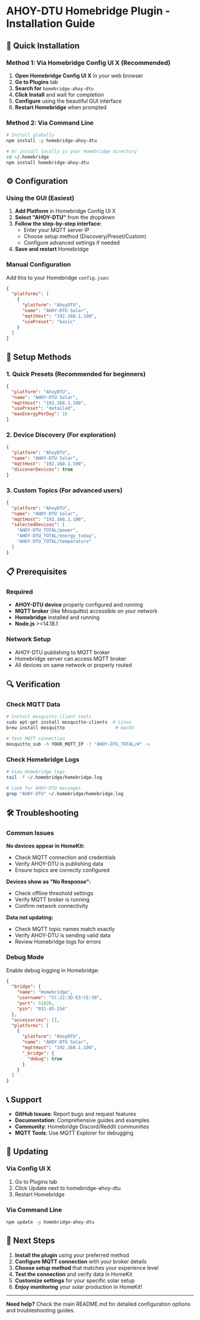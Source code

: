 # AHOY-DTU Homebridge Plugin - Installation Guide

## 🚀 Quick Installation

### Method 1: Via Homebridge Config UI X (Recommended)

1. **Open Homebridge Config UI X** in your web browser
2. **Go to Plugins** tab
3. **Search for** `homebridge-ahoy-dtu`
4. **Click Install** and wait for completion
5. **Configure** using the beautiful GUI interface
6. **Restart Homebridge** when prompted

### Method 2: Via Command Line

```bash
# Install globally
npm install -g homebridge-ahoy-dtu

# Or install locally in your Homebridge directory
cd ~/.homebridge
npm install homebridge-ahoy-dtu
```

## ⚙️ Configuration

### Using the GUI (Easiest)

1. **Add Platform** in Homebridge Config UI X
2. **Select "AHOY-DTU"** from the dropdown
3. **Follow the step-by-step interface:**
   - Enter your MQTT server IP
   - Choose setup method (Discovery/Preset/Custom)
   - Configure advanced settings if needed
4. **Save and restart** Homebridge

### Manual Configuration

Add this to your Homebridge `config.json`:

```json
{
  "platforms": [
    {
      "platform": "AhoyDTU",
      "name": "AHOY-DTU Solar",
      "mqttHost": "192.168.1.100",
      "usePreset": "basic"
    }
  ]
}
```

## 🔧 Setup Methods

### 1. Quick Presets (Recommended for beginners)
```json
{
  "platform": "AhoyDTU",
  "name": "AHOY-DTU Solar",
  "mqttHost": "192.168.1.100",
  "usePreset": "detailed",
  "maxEnergyPerDay": 15
}
```

### 2. Device Discovery (For exploration)
```json
{
  "platform": "AhoyDTU",
  "name": "AHOY-DTU Solar", 
  "mqttHost": "192.168.1.100",
  "discoverDevices": true
}
```

### 3. Custom Topics (For advanced users)
```json
{
  "platform": "AhoyDTU",
  "name": "AHOY-DTU Solar",
  "mqttHost": "192.168.1.100",
  "selectedDevices": [
    "AHOY-DTU_TOTAL/power",
    "AHOY-DTU_TOTAL/energy_today",
    "AHOY-DTU_TOTAL/temperature"
  ]
}
```

## 📋 Prerequisites

### Required
- **AHOY-DTU device** properly configured and running
- **MQTT broker** (like Mosquitto) accessible on your network
- **Homebridge** installed and running
- **Node.js** >=14.18.1

### Network Setup
- AHOY-DTU publishing to MQTT broker
- Homebridge server can access MQTT broker
- All devices on same network or properly routed

## 🔍 Verification

### Check MQTT Data
```bash
# Install mosquitto client tools
sudo apt-get install mosquitto-clients  # Linux
brew install mosquitto                   # macOS

# Test MQTT connection
mosquitto_sub -h YOUR_MQTT_IP -t "AHOY-DTU_TOTAL/#" -v
```

### Check Homebridge Logs
```bash
# View Homebridge logs
tail -f ~/.homebridge/homebridge.log

# Look for AHOY-DTU messages
grep "AHOY-DTU" ~/.homebridge/homebridge.log
```

## 🛠 Troubleshooting

### Common Issues

**No devices appear in HomeKit:**
- Check MQTT connection and credentials
- Verify AHOY-DTU is publishing data
- Ensure topics are correctly configured

**Devices show as "No Response":**
- Check offline threshold settings
- Verify MQTT broker is running
- Confirm network connectivity

**Data not updating:**
- Check MQTT topic names match exactly
- Verify AHOY-DTU is sending valid data
- Review Homebridge logs for errors

### Debug Mode
Enable debug logging in Homebridge:
```json
{
  "bridge": {
    "name": "Homebridge",
    "username": "CC:22:3D:E3:CE:30",
    "port": 51826,
    "pin": "031-45-154"
  },
  "accessories": [],
  "platforms": [
    {
      "platform": "AhoyDTU",
      "name": "AHOY-DTU Solar",
      "mqttHost": "192.168.1.100",
      "_bridge": {
        "debug": true
      }
    }
  ]
}
```

## 📞 Support

- **GitHub Issues**: Report bugs and request features
- **Documentation**: Comprehensive guides and examples
- **Community**: Homebridge Discord/Reddit communities
- **MQTT Tools**: Use MQTT Explorer for debugging

## 🔄 Updating

### Via Config UI X
1. Go to Plugins tab
2. Click Update next to homebridge-ahoy-dtu
3. Restart Homebridge

### Via Command Line
```bash
npm update -g homebridge-ahoy-dtu
```

## 🎯 Next Steps

1. **Install the plugin** using your preferred method
2. **Configure MQTT connection** with your broker details
3. **Choose setup method** that matches your experience level
4. **Test the connection** and verify data in HomeKit
5. **Customize settings** for your specific solar setup
6. **Enjoy monitoring** your solar production in HomeKit!

---

**Need help?** Check the main README.md for detailed configuration options and troubleshooting guides.